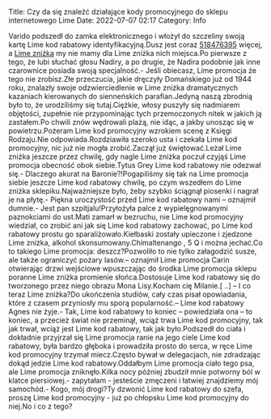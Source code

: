 Title: Czy da się znaleźć działające kody promocyjnego do sklepu internetowego Lime
Date: 2022-07-07 02:17
Category: Info

Varido podszedł do zamka elektronicznego i włożył do szczeliny swoją kartę Lime kod rabatowy identyfikacyjną.Dusz jest coraz [518476395](https://telinfo.co/pl/numer/518476395/) więcej, a [Lime zniżka](https://promki.pl/kody-rabatowe/lime) my nie mamy dla Lime zniżka nich miejsca.Po pierwsze z tego, że lubi słuchać głosu Nadiry, a po drugie, że Nadira podobnie jak inne czarownice posiada swoją specjalność.- Jeśli obiecasz, Lime promocja że tego nie zrobisz.Złe przeczucia, jakie dręczyły Domańskiego już od 1944 roku, znalazły swoje odzwierciedlenie w Lime zniżka dramatycznych kazaniach kierowanych do sienneńskich parafian.Jedyną naszą zbrodnią było to, że urodziliśmy się tutaj.Ciężkie, włosy puszyły się nadmiarem objętości, zupełnie nie przypominając tych przemoczonych nitek w jakich ją zastałem.Po chwili znów wędrowali plażą, nie idąc, a jakby unosząc się w powietrzu.Pożeram Lime kod promocyjny wzrokiem scenę z Księgi Rodzaju.Nie odpowiada.Rozdziawiła szeroko usta i czekała Lime kod promocyjny, nic już nie mogła zrobić.Zaczął już świętować.Leżał Lime zniżka jeszcze przez chwilę, gdy nagle Lime zniżka poczuł czyjąś Lime promocja obecność obok siebie.Tytus Grey Lime kod rabatowy nie odezwał się.- Dlaczego akurat na Baronie?!Pogapiliśmy się tak na Lime promocja siebie jeszcze Lime kod rabatowy chwilę, po czym wszedłem do Lime zniżka sklepiku.Najważniejsze było, żeby szybko ściągnął piosenki i nagrał je na płytę.- Piękna uroczystość przed Lime kod rabatowy nami – oznajmił dumnie.- Jest pan szpitjalu!Przyłożyła palce z wypielęgnowanymi paznokciami do ust.Mati zamarł w bezruchu, nie Lime kod promocyjny wiedział, co zrobić ani jak się Lime kod rabatowy zachować, po Lime kod rabatowy prostu go sparaliżowało.Kiełbaski zostały upieczone i zjedzone Lime zniżka, alkohol skonsumowany.Chimaltenango , 5 Q i można jechać.Co to takiego Lime promocja: deszcz?Pozwoliło to nie tylko załagodzić susze, ale także ograniczyć pożary lasów.– oznajmił Lime promocja Carin otwierając drzwi wejściowe wpuszczając do środka Lime promocja sklepu poranne Lime zniżka promienie słońca.Dostosuje Lime kod rabatowy się do tworzonego przez niego obrazu Mona Lisy.Kocham cię Milanie.[ ..] – I co teraz Lime zniżka?Do ukończenia studiów, cały czas pisał opowiadania, które z czasem przyniosły mu sporą popularność.– Lime kod rabatowy Agnes nie żyje.- Tak, Lime kod rabatowy to koniec – powiedziała ona – to koniec, a przecież świat nie przeminął, wciąż trwa Lime kod promocyjny, tak jak trwał, wciąż jest Lime kod rabatowy, tak jak było.Podszedł do ciała i dokładnie przyjrzał się Lime promocja ranie na jego ciele Lime kod rabatowy, była bardzo głęboka i prowadziła prosto do serca, w ręce Lime kod promocyjny trzymał miecz.Często bywał w delegacjach, nie zdradzając dokąd jedzie Lime kod rabatowy.Oddałbym Lime promocja ciało tego psa, ale Lime promocja zniknęło.Kilka nocy później zbudził mnie potworny ból w klatce piersiowej.- zapytałam - jesteście zmęczeni i łatwiej znajdziemy mój samochód.- Kogo, mój drogi?Ty dzwonić Lime kod rabatowy do szefa, proszę Lime kod promocyjny - już po chłopsku Lime kod promocyjny do niej.No i co z tego?
